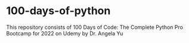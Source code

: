 # 100-days-of-python
This repository consists of 100 Days of Code: The Complete Python Pro Bootcamp for 2022 on Udemy by Dr. Angela Yu

